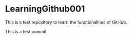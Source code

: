 # LearningGithub001
This is a test repository to learn the functionalities of GitHub.

This is a test commit
